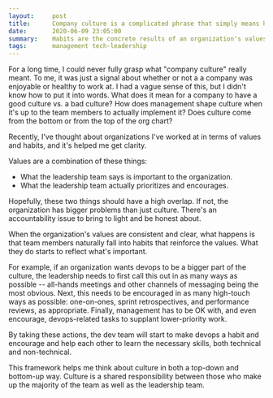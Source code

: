 ```yaml
---
layout:     post
title:      Company culture is a complicated phrase that simply means habits
date:       2020-06-09 23:05:00
summary:    Habits are the concrete results of an organization's values.
tags:       management tech-leadership
---
```


For a long time, I could never fully grasp what "company culture" really meant. To me, it was just a signal about whether or not a a company was enjoyable or healthy to work at. I had a vague sense of this, but I didn't know how to put it into words. What does it mean for a company to have a good culture vs. a bad culture? How does management shape culture when it's up to the team members to actually implement it? Does culture come from the bottom or from the top of the org chart?

Recently, I've thought about organizations I've worked at in terms of values and habits, and it's helped me get clarity.

Values are a combination of these things:

* What the leadership team says is important to the organization.
* What the leadership team actually prioritizes and encourages.

Hopefully, these two things should have a high overlap. If not, the organization has bigger problems than just culture. There's an accountability issue to bring to light and be honest about.

When the organization's values are consistent and clear, what happens is that team members naturally fall into habits that reinforce the values. What they do starts to reflect what's important.

For example, if an organization wants devops to be a bigger part of the culture, the leadership needs to first call this out in as many ways as possible -- all-hands meetings and other channels of messaging being the most obvious. Next, this needs to be encouraged in as many high-touch ways as possible: one-on-ones, sprint retrospectives, and performance reviews, as appropriate. Finally, management has to be OK with, and even encourage, devops-related tasks to supplant lower-priority work.

By taking these actions, the dev team will start to make devops a habit and encourage and help each other to learn the necessary skills, both technical and non-technical.

This framework helps me think about culture in both a top-down and bottom-up way. Culture is a shared responsibility between those who make up the majority of the team as well as the leadership team.